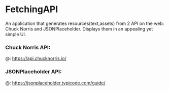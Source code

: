 # FetchingAPI
An application that generates resources(text,assets) from 2 API on the web: Chuck Norris and JSONPlaceholder.
Displays them in an appealing yet simple UI.



### Chuck Norris API:
@: https://api.chucknorris.io/


### JSONPlaceholder API:
@: https://jsonplaceholder.typicode.com/guide/
